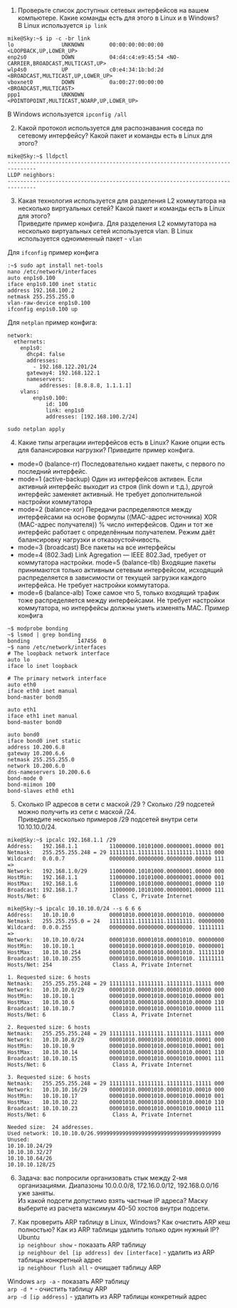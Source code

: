 1. Проверьте список доступных сетевых интерфейсов на вашем компьютере. Какие команды есть для этого в Linux и в Windows?  
В Linux используется ```ip link```
```
mike@Sky:~$ ip -c -br link
lo               UNKNOWN        00:00:00:00:00:00 <LOOPBACK,UP,LOWER_UP> 
enp2s0           DOWN           04:d4:c4:e9:45:54 <NO-CARRIER,BROADCAST,MULTICAST,UP> 
wlp4s0           UP             c0:e4:34:1b:bd:2d <BROADCAST,MULTICAST,UP,LOWER_UP> 
vboxnet0         DOWN           0a:00:27:00:00:00 <BROADCAST,MULTICAST> 
ppp1             UNKNOWN        <POINTOPOINT,MULTICAST,NOARP,UP,LOWER_UP>
```
В Windows используется ```ipconfig /all```
  
2. Какой протокол используется для распознавания соседа по сетевому интерфейсу? Какой пакет и команды есть в Linux для этого?  
```
mike@Sky:~$ lldpctl
-------------------------------------------------------------------------------
LLDP neighbors:
-------------------------------------------------------------------------------
```
  
3. Какая технология используется для разделения L2 коммутатора на несколько виртуальных сетей? Какой пакет и команды есть в Linux для этого?  
Приведите пример конфига.
Для разделения L2 коммутатора на несколько виртуальных сетей используется vlan. В Linux используется одноименный пакет - ```vlan```  

Для ```ifconfig``` пример конфига
```
:~$ sudo apt install net-tools
nano /etc/network/interfaces 
auto enp1s0.100
iface enp1s0.100 inet static
address 192.168.100.2
netmask 255.255.255.0
vlan-raw-device enp1s0.100
ifconfig enp1s0.100 up
```
Для ```netplan``` пример конфига:
```
network:
  ethernets:
    enp1s0:
      dhcp4: false
      addresses:
        - 192.168.122.201/24
      gateway4: 192.168.122.1
      nameservers:
          addresses: [8.8.8.8, 1.1.1.1]
    vlans:
        enp1s0.100:
            id: 100
            link: enp1s0
            addresses: [192.168.100.2/24]
```
```sudo netplan apply```

4. Какие типы агрегации интерфейсов есть в Linux? Какие опции есть для балансировки нагрузки? Приведите пример конфига.  

- mode=0 (balance-rr)
Последовательно кидает пакеты, с первого по последний интерфейс.
- mode=1 (active-backup)
Один из интерфейсов активен. Если активный интерфейс выходит из строя (link down и т.д.), другой интерфейс заменяет активный. Не требует дополнительной настройки коммутатора
- mode=2 (balance-xor)
Передачи распределяются между интерфейсами на основе формулы ((MAC-адрес источника) XOR (MAC-адрес получателя)) % число интерфейсов. Один и тот же интерфейс работает с определённым получателем. Режим даёт балансировку нагрузки и отказоустойчивость.
- mode=3 (broadcast)
Все пакеты на все интерфейсы
- mode=4 (802.3ad)
Link Agregation — IEEE 802.3ad, требует от коммутатора настройки.
mode=5 (balance-tlb)
Входящие пакеты принимаются только активным сетевым интерфейсом, исходящий распределяется в зависимости от текущей загрузки каждого интерфейса. Не требует настройки коммутатора.
- mode=6 (balance-alb)
Тоже самое что 5, только входящий трафик тоже распределяется между интерфейсами. Не требует настройки коммутатора, но интерфейсы должны уметь изменять MAC.
Пример конфига
```
~$ modprobe bonding
~$ lsmod | grep bonding
bonding               147456  0
~$ nano /etc/network/interfaces
# The loopback network interface
auto lo
iface lo inet loopback

# The primary network interface
auto eth0
iface eth0 inet manual
bond-master bond0

auto eth1
iface eth1 inet manual
bond-master bond0

auto bond0
iface bond0 inet static
address 10.200.6.8
gateway 10.200.6.6
netmask 255.255.255.0
network 10.200.6.0
dns-nameservers 10.200.6.6
bond-mode 0
bond-miimon 100
bond-slaves eth0 eth1
```  
5. Сколько IP адресов в сети с маской /29 ? Сколько /29 подсетей можно получить из сети с маской /24.  
Приведите несколько примеров /29 подсетей внутри сети 10.10.10.0/24.  
```
mike@Sky:~$ ipcalc 192.168.1.1 /29
Address:   192.168.1.1          11000000.10101000.00000001.00000 001
Netmask:   255.255.255.248 = 29 11111111.11111111.11111111.11111 000
Wildcard:  0.0.0.7              00000000.00000000.00000000.00000 111
=>
Network:   192.168.1.0/29       11000000.10101000.00000001.00000 000
HostMin:   192.168.1.1          11000000.10101000.00000001.00000 001
HostMax:   192.168.1.6          11000000.10101000.00000001.00000 110
Broadcast: 192.168.1.7          11000000.10101000.00000001.00000 111
Hosts/Net: 6                     Class C, Private Internet
```
```
mike@Sky:~$ ipcalc 10.10.10.0/24 --s 6 6 6
Address:   10.10.10.0           00001010.00001010.00001010. 00000000
Netmask:   255.255.255.0 = 24   11111111.11111111.11111111. 00000000
Wildcard:  0.0.0.255            00000000.00000000.00000000. 11111111
=>
Network:   10.10.10.0/24        00001010.00001010.00001010. 00000000
HostMin:   10.10.10.1           00001010.00001010.00001010. 00000001
HostMax:   10.10.10.254         00001010.00001010.00001010. 11111110
Broadcast: 10.10.10.255         00001010.00001010.00001010. 11111111
Hosts/Net: 254                   Class A, Private Internet

1. Requested size: 6 hosts
Netmask:   255.255.255.248 = 29 11111111.11111111.11111111.11111 000
Network:   10.10.10.0/29        00001010.00001010.00001010.00000 000
HostMin:   10.10.10.1           00001010.00001010.00001010.00000 001
HostMax:   10.10.10.6           00001010.00001010.00001010.00000 110
Broadcast: 10.10.10.7           00001010.00001010.00001010.00000 111
Hosts/Net: 6                     Class A, Private Internet

2. Requested size: 6 hosts
Netmask:   255.255.255.248 = 29 11111111.11111111.11111111.11111 000
Network:   10.10.10.8/29        00001010.00001010.00001010.00001 000
HostMin:   10.10.10.9           00001010.00001010.00001010.00001 001
HostMax:   10.10.10.14          00001010.00001010.00001010.00001 110
Broadcast: 10.10.10.15          00001010.00001010.00001010.00001 111
Hosts/Net: 6                     Class A, Private Internet

3. Requested size: 6 hosts
Netmask:   255.255.255.248 = 29 11111111.11111111.11111111.11111 000
Network:   10.10.10.16/29       00001010.00001010.00001010.00010 000
HostMin:   10.10.10.17          00001010.00001010.00001010.00010 001
HostMax:   10.10.10.22          00001010.00001010.00001010.00010 110
Broadcast: 10.10.10.23          00001010.00001010.00001010.00010 111
Hosts/Net: 6                     Class A, Private Internet

Needed size:  24 addresses.
Used network: 10.10.10.0/26.999999999999999999999999999999999999999
Unused:
10.10.10.24/29
10.10.10.32/27
10.10.10.64/26
10.10.10.128/25
```

6. Задача: вас попросили организовать стык между 2-мя организациями. Диапазоны 10.0.0.0/8, 172.16.0.0/12, 192.168.0.0/16 уже заняты.  
Из какой подсети допустимо взять частные IP адреса? Маску выберите из расчета максимум 40-50 хостов внутри подсети.  

7. Как проверить ARP таблицу в Linux, Windows? Как очистить ARP кеш полностью? Как из ARP таблицы удалить только один нужный IP?  
Ubuntu  
```ip neighbour show``` - показать ARP таблицу  
```ip neighbour del [ip address] dev [interface]``` - удалить из ARP таблицы конкретный адрес  
```ip neighbour flush all``` - очищает таблицу ARP  

Windows
```arp -a``` - показать ARP таблицу  
```arp -d *``` - очистить таблицу ARP  
```arp -d [ip address]``` - удалить из ARP таблицы конкретный адрес  
